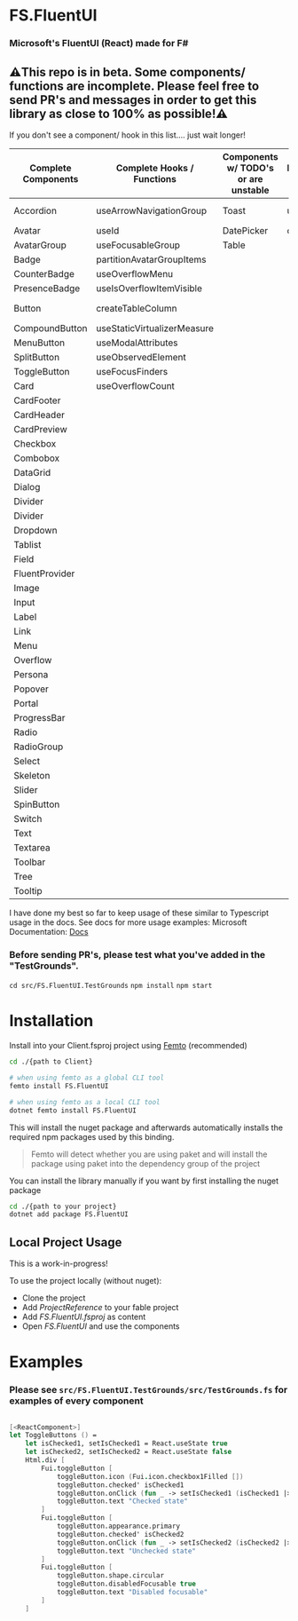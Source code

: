 # FS.FluentUI

### Microsoft's FluentUI (React) made for F#

## ⚠️This repo is in beta. Some components/ functions are incomplete. Please feel free to send PR's and messages in order to get this library as close to 100% as possible!⚠️

If you don't see a component/ hook in this list.... just wait longer! 

| Complete Components| Complete Hooks / Functions | Components w/ TODO's or are unstable | Hooks / Functions w/ TODO's  |  Feature-complete but unstable         | Needs help with    |  Upcoming         |
| ------------- | -------------                   | -------------                        |-------------                 |        -------------                   |-------------       |    -------------  |
| Accordion     | useArrowNavigationGroup         |        Toast                         |  useToastController          | VirtualizerScrollViewDynamic (Preview) |  bundleIcon        |InteractionTag     |
| Avatar        |                useId            |                DatePicker            | createFluentIcon             |   useHeadlessFlatTree_unstable         |  makeStyles        |TagGroup           |
| AvatarGroup   |           useFocusableGroup     |     Table                            |                              |  Virtualizer (Preview)                 |useTableFeatures    | Tag               |
| Badge         |   partitionAvatarGroupItems     |                                       |                              |  Alert (Preview)                       |                    |   Rating           |
| CounterBadge  |           useOverflowMenu       |                                       |                              |  Drawer (Preview)                      |                    | BasicList         |
| PresenceBadge |      useIsOverflowItemVisible   |                                      |                               |InfoLabel (Preview)                     |                    | Breadcrumb         |
| Button        |   createTableColumn             |                                       |                              | VirtualizerScrollView (Preview)        |                    |    TeachingCallout |
| CompoundButton|  useStaticVirtualizerMeasure    |                                       |                              |                                        |                      |       Coachmark     |
| MenuButton    | useModalAttributes              |                                       |                              |                                        |                      |    MessageBar       |
| SplitButton   |       useObservedElement        |                                       |                              |                                         |                     |    PeoplePicker     |
| ToggleButton  |           useFocusFinders       |                                       |                              |                                        |                      |     Searchbox       |
| Card          |         useOverflowCount        |                                       |                              |                                        |                      | makeResetStyles     |
| CardFooter    |                                 |                                       |                              |                                        |                      |    Nav              |
| CardHeader    |                                 |                                       |                              |                                        |                      |  SwatchColorPicker  |
| CardPreview   |                                 |                                       |                              |                                         |                     | ColorPicker         |
| Checkbox      |                                 |                                       |                               |                                        |                      |  TimePicker         |
| Combobox      |                                 |                                       ||
| DataGrid      |                                  |                                      ||
| Dialog        |                                 |      
| Divider       |                                 |         
| Divider       |                                 |          
| Dropdown      |
| Tablist       |
| Field|
| FluentProvider|
| Image| 
| Input| 
| Label| 
| Link|  
| Menu |
| Overflow| 
| Persona| 
| Popover| 
| Portal |
| ProgressBar| 
| Radio | 
| RadioGroup| 
| Select| 
| Skeleton| 
| Slider| 
| SpinButton| 
| Switch| 
| Text |
| Textarea| 
| Toolbar| 
| Tree| 
| Tooltip| 

I have done my best so far to keep usage of these similar to Typescript usage in the docs. See docs for more usage examples:
Microsoft Documentation: [Docs](https://react.fluentui.dev/?path=/docs/concepts-introduction--page)

### Before sending PR's, please test what you've added in the "TestGrounds". 
`cd src/FS.FluentUI.TestGrounds`
`npm install`
`npm start`

# Installation

Install into your Client.fsproj project using [Femto](https://github.com/Zaid-Ajaj/Femto) (recommended)
```bash
cd ./{path to Client}

# when using femto as a global CLI tool
femto install FS.FluentUI

# when using femto as a local CLI tool
dotnet femto install FS.FluentUI
```
This will install the nuget package and afterwards automatically installs the required npm packages used by this binding.

> Femto will detect whether you are using paket and will install the package using paket into the dependency group of the project

You can install the library manually if you want by first installing the nuget package
```bash
cd ./{path to your project}
dotnet add package FS.FluentUI
```

## Local Project Usage
This is a work-in-progress!

To use the project locally (without nuget):

- Clone the project
- Add *ProjectReference* to your fable project
- Add *FS.FluentUI.fsproj* as content
- Open *FS.FluentUI* and use the components

# Examples

### Please see ```src/FS.FluentUI.TestGrounds/src/TestGrounds.fs``` for examples of every component
```fsharp

[<ReactComponent>]
let ToggleButtons () =
    let isChecked1, setIsChecked1 = React.useState true
    let isChecked2, setIsChecked2 = React.useState false
    Html.div [
        Fui.toggleButton [
            toggleButton.icon (Fui.icon.checkbox1Filled [])
            toggleButton.checked' isChecked1
            toggleButton.onClick (fun _ -> setIsChecked1 (isChecked1 |> not))
            toggleButton.text "Checked state"
        ]
        Fui.toggleButton [
            toggleButton.appearance.primary
            toggleButton.checked' isChecked2
            toggleButton.onClick (fun _ -> setIsChecked2 (isChecked2 |> not))
            toggleButton.text "Unchecked state"
        ]
        Fui.toggleButton [
            toggleButton.shape.circular
            toggleButton.disabledFocusable true
            toggleButton.text "Disabled focusable"
        ]
    ]

```
